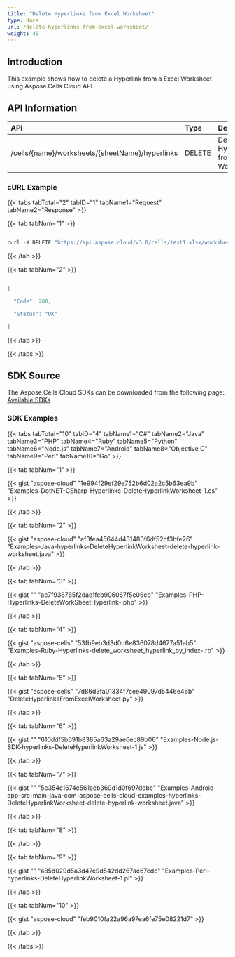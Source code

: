 ```yaml
---
title: "Delete Hyperlinks from Excel Worksheet"
type: docs
url: /delete-hyperlinks-from-excel-worksheet/
weight: 40
---
```


## **Introduction**
This example shows how to delete a Hyperlink from a Excel Worksheet using Aspose.Cells Cloud API.
## **API Information**

|**API**|**Type**|**Description**|**Resource Link**|
| :- | :- | :- | :- |
|/cells/{name}/worksheets/{sheetName}/hyperlinks|DELETE|Delete a Hyperlink from a Worksheet|[DeleteWorkSheetHyperlinks](https://apireference.aspose.cloud/cells/#/Hypelinks/DeleteWorkSheetHyperlinks)|
### **cURL Example**
{{< tabs tabTotal="2" tabID="1" tabName1="Request" tabName2="Response" >}}

{{< tab tabNum="1" >}}

```java

curl -X DELETE "https://api.aspose.cloud/v3.0/cells/test1.xlsx/worksheets/Sheet1/hyperlinks" -H "accept: application/json"

```

{{< /tab >}}

{{< tab tabNum="2" >}}

```java

{

  "Code": 200,

  "Status": "OK"

}

```

{{< /tab >}}

{{< /tabs >}}
## **SDK Source**
The Aspose.Cells Cloud SDKs can be downloaded from the following page: [Available SDKs](/cells/available-sdks/)
### **SDK Examples**
{{< tabs tabTotal="10" tabID="4" tabName1="C#" tabName2="Java" tabName3="PHP" tabName4="Ruby" tabName5="Python" tabName6="Node.js" tabName7="Android" tabName8="Objective C" tabName9="Perl" tabName10="Go" >}}

{{< tab tabNum="1" >}}

{{< gist "aspose-cloud" "1e994f29ef29e752b6d02a2c5b63ea9b" "Examples-DotNET-CSharp-Hyperlinks-DeleteHyperlinkWorksheet-1.cs" >}}

{{< /tab >}}

{{< tab tabNum="2" >}}

{{< gist "aspose-cloud" "af3fea45644d431483f6df52cf3bfe26" "Examples-Java-hyperlinks-DeleteHyperlinkWorksheet-delete-hyperlink-worksheet.java" >}}

{{< /tab >}}

{{< tab tabNum="3" >}}

{{< gist "" "ac7f938785f2dae1fcb906067f5e06cb" "Examples-PHP-Hyperlinks-DeleteWorkSheetHyperlink-.php" >}}

{{< /tab >}}

{{< tab tabNum="4" >}}

{{< gist "aspose-cells" "53fb9eb3d3d0d6e836078d4677a51ab5" "Examples-Ruby-Hyperlinks-delete_worksheet_hyperlink_by_index-.rb" >}}

{{< /tab >}}

{{< tab tabNum="5" >}}

{{< gist "aspose-cells" "7d86d3fa01334f7cee49097d5446e46b" "DeleteHyperlinksFromExcelWorksheet.py" >}}

{{< /tab >}}

{{< tab tabNum="6" >}}

{{< gist "" "610ddf5b691b8385a63a29ae6ec89b06" "Examples-Node.js-SDK-hyperlinks-DeleteHyperlinkWorksheet-1.js" >}}

{{< /tab >}}

{{< tab tabNum="7" >}}

{{< gist "" "5e354c1674e561aeb369d1d0f697ddbc" "Examples-Android-app-src-main-java-com-aspose-cells-cloud-examples-hyperlinks-DeleteHyperlinkWorksheet-delete-hyperlink-worksheet.java" >}}

{{< /tab >}}

{{< tab tabNum="8" >}}

{{< /tab >}}

{{< tab tabNum="9" >}}

{{< gist "" "a85d029d5a3d47e9d542dd267ae67cdc" "Examples-Perl-hyperlinks-DeleteHyperlinkWorksheet-1.pl" >}}

{{< /tab >}}

{{< tab tabNum="10" >}}

{{< gist "aspose-cloud" "feb9010fa22a96a97ea6fe75e08221d7" >}}

{{< /tab >}}

{{< /tabs >}}
